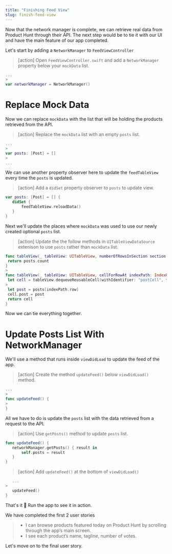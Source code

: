 ```yaml
---
title: "Finishing Feed View"
slug: finish-feed-view
---
```


Now that the network manager is complete, we can retrieve real data from Product Hunt through their API. The next step would be to tie it with our UI and have the main feature of our app completed.

Let's start by adding a `NetworkManager` to `FeedViewController`

> [action]
> Open `FeedViewController.swift` and add a `NetworkManager` property below your `mockData` list.
>
```swift
...
>
var networkManager = NetworkManager()
```

# Replace Mock Data

Now we can replace `mockData` with the list that will be holding the products retrieved from the API.

> [action]
> Replace the `mockData` list with an empty `posts` list.
>
```swift
...
>
var posts: [Post] = []
>
...
```

We can use another property observer here to update the `feedTableView` every time the `posts` is updated.

> [action]
> Add a `didSet` property observer to `posts` to update view.
>
```swift
var posts: [Post] = [] {
   didSet {
       feedTableView.reloadData()
   }
}
```

Next we'll update the places where `mockData` was used to use our newly created optional `posts` list.

> [action]
> Update the the follow methods in `UITableViewDataSource` extenison to use `posts` rather than `mockData` list.
>
```swift
func tableView(_ tableView: UITableView, numberOfRowsInSection section: Int) -> Int {
 return posts.count
}
>
func tableView(_ tableView: UITableView, cellForRowAt indexPath: IndexPath) -> UITableViewCell {
 let cell = tableView.dequeueReusableCell(withIdentifier: "postCell", for: indexPath) as! PostTableViewCell
>
 let post = posts[indexPath.row]
 cell.post = post
 return cell
}
```

Now we can tie everything together.

# Update Posts List With NetworkManager

We'll use a method that runs inside `viewDidLoad` to update the feed of the app.

> [action]
> Create the method `updateFeed()` below `viewDidLoad()` method.
>
```swift
...
>
func updateFeed() {
>
}
```

All we have to do is update the `posts` list with the data retrieved from a request to the API.

> [action]
> Use `getPosts()` method to update `posts` list.
>
```swift
func updateFeed() {
   networkManager.getPosts() { result in
       self.posts = result
   }
}
```

> [action]
> Add `updateFeed()` at the bottom of `viewDidLoad()`
>
```swift
   ...
>
   updateFeed()
}
```

That's it 👏 Run the app to see it in action.

We have completed the first 2 user stories

> - I can browse products featured today on Product Hunt by scrolling through the app’s main screen.
> - I see each product’s name, tagline, number of votes.

Let's move on to the final user story.
